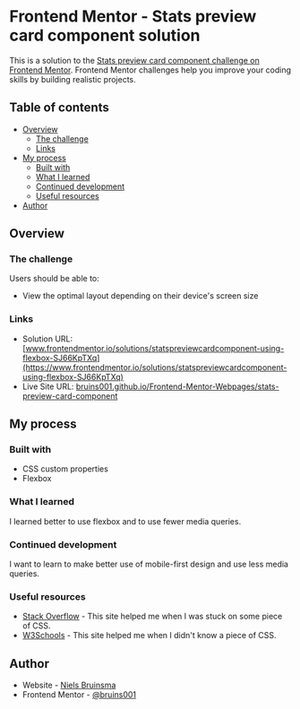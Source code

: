 # Frontend Mentor - Stats preview card component solution

This is a solution to the [Stats preview card component challenge on Frontend Mentor](https://www.frontendmentor.io/challenges/stats-preview-card-component-8JqbgoU62). Frontend Mentor challenges help you improve your coding skills by building realistic projects.

## Table of contents

- [Overview](#overview)
  - [The challenge](#the-challenge)
  - [Links](#links)
- [My process](#my-process)
  - [Built with](#built-with)
  - [What I learned](#what-i-learned)
  - [Continued development](#continued-development)
  - [Useful resources](#useful-resources)
- [Author](#author)

## Overview

### The challenge

Users should be able to:

- View the optimal layout depending on their device's screen size

### Links

- Solution URL: [www.frontendmentor.io/solutions/statspreviewcardcomponent-using-flexbox-SJ66KpTXq](https://www.frontendmentor.io/solutions/statspreviewcardcomponent-using-flexbox-SJ66KpTXq)
- Live Site URL: [bruins001.github.io/Frontend-Mentor-Webpages/stats-preview-card-component](https://bruins001.github.io/Frontend-Mentor-Webpages/stats-preview-card-component)

## My process

### Built with

- CSS custom properties
- Flexbox

### What I learned

I learned better to use flexbox and to use fewer media queries.

### Continued development

I want to learn to make better use of mobile-first design and use less media queries.

### Useful resources

- [Stack Overflow](https://stackoverflow.com/) - This site helped me when I was stuck on some piece of CSS.
- [W3Schools](https://www.w3schools.com/) - This site helped me when I didn't know a piece of CSS.

## Author

- Website - [Niels Bruinsma](www.nielsbruinsma.net)
- Frontend Mentor - [@bruins001](https://www.frontendmentor.io/profile/bruins001)

